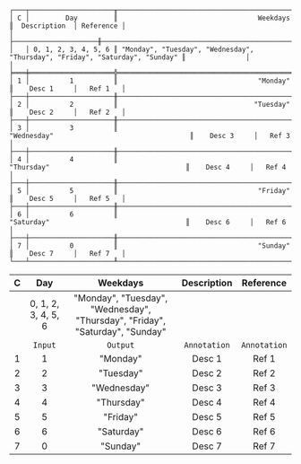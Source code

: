 ```text
┌───┬─────────────────────╥──────────────────────────────────────────────────────────────────────────────╥───────────────┬───────────┐
│ C │         Day         ║                                   Weekdays                                   ║  Description  │ Reference │
│   ├─────────────────────╫──────────────────────────────────────────────────────────────────────────────╫───────────────┼───────────┤
│   │ 0, 1, 2, 3, 4, 5, 6 ║ "Monday", "Tuesday", "Wednesday", "Thursday", "Friday", "Saturday", "Sunday" ║               │           │
╞═══╪═════════════════════╬══════════════════════════════════════════════════════════════════════════════╬═══════════════╪═══════════╡
│ 1 │          1          ║                                   "Monday"                                   ║    Desc 1     │   Ref 1   │
├───┼─────────────────────╫──────────────────────────────────────────────────────────────────────────────╫───────────────┼───────────┤
│ 2 │          2          ║                                  "Tuesday"                                   ║    Desc 2     │   Ref 2   │
├───┼─────────────────────╫──────────────────────────────────────────────────────────────────────────────╫───────────────┼───────────┤
│ 3 │          3          ║                                 "Wednesday"                                  ║    Desc 3     │   Ref 3   │
├───┼─────────────────────╫──────────────────────────────────────────────────────────────────────────────╫───────────────┼───────────┤
│ 4 │          4          ║                                  "Thursday"                                  ║    Desc 4     │   Ref 4   │
├───┼─────────────────────╫──────────────────────────────────────────────────────────────────────────────╫───────────────┼───────────┤
│ 5 │          5          ║                                   "Friday"                                   ║    Desc 5     │   Ref 5   │
├───┼─────────────────────╫──────────────────────────────────────────────────────────────────────────────╫───────────────┼───────────┤
│ 6 │          6          ║                                  "Saturday"                                  ║    Desc 6     │   Ref 6   │
├───┼─────────────────────╫──────────────────────────────────────────────────────────────────────────────╫───────────────┼───────────┤
│ 7 │          0          ║                                   "Sunday"                                   ║    Desc 7     │   Ref 7   │
└───┴─────────────────────╨──────────────────────────────────────────────────────────────────────────────╨───────────────┴───────────┘
```

| C |         Day         |                                   Weekdays                                   | Description  |  Reference   |
|:-:|:-------------------:|:----------------------------------------------------------------------------:|:------------:|:------------:|
|   | 0, 1, 2, 3, 4, 5, 6 | "Monday", "Tuesday", "Wednesday", "Thursday", "Friday", "Saturday", "Sunday" |              |              |
|   |       `Input`       |                                   `Output`                                   | `Annotation` | `Annotation` |
| 1 |          1          |                                   "Monday"                                   |    Desc 1    |    Ref 1     |
| 2 |          2          |                                  "Tuesday"                                   |    Desc 2    |    Ref 2     |
| 3 |          3          |                                 "Wednesday"                                  |    Desc 3    |    Ref 3     |
| 4 |          4          |                                  "Thursday"                                  |    Desc 4    |    Ref 4     |
| 5 |          5          |                                   "Friday"                                   |    Desc 5    |    Ref 5     |
| 6 |          6          |                                  "Saturday"                                  |    Desc 6    |    Ref 6     |
| 7 |          0          |                                   "Sunday"                                   |    Desc 7    |    Ref 7     |
